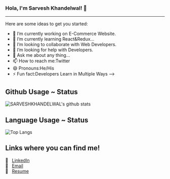 ### Hola, I'm Sarvesh Khandelwal!  👋
<hr style="width:50%,height:1px">


Here are some ideas to get you started:

- 🔭 I’m currently working on E-Commerce Website.
- 🌱 I’m currently learning React&Redux...
- 👯 I’m looking to collaborate with Web Developers.
- 🤔 I’m looking for help with Developers.
- 💬 Ask me about any thing...
- 📫 How to reach me:Twitter
- 😄 Pronouns:He/His
- ⚡ Fun fact:Developers Learn in Multiple Ways
-->
## Github Usage ~ Status 
![SARVESHKHANDELWAL's github stats](https://github-readme-stats.aemiej.vercel.app/api?username=SARVESHKHANDELWAL&show_icons=true&hide_border=true&theme=dark&private=true) 

## Language Usage ~ Status
![Top Langs](https://github-readme-stats.aemiej.vercel.app/api/top-langs/?username=SARVESHKHANDELWAL&layout=compact&theme=dark&show_icons=true&hide_border=true&private=true)

## Links where you can find me! 
:pushpin: &nbsp; [LinkedIn](https://www.linkedin.com/in/sarvesh-khandelwal-206b171a7/)  
:pushpin: &nbsp; [Email](mailto:sarveshk21122001@gmail.com)  
:pushpin: &nbsp; <a href="resume.pdf">Resume</a>

